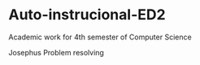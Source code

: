 # Auto-instrucional-ED2
Academic work for 4th semester of Computer Science

Josephus Problem resolving
